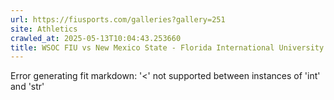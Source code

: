 ```yaml
---
url: https://fiusports.com/galleries?gallery=251
site: Athletics
crawled_at: 2025-05-13T10:04:43.253660
title: WSOC FIU vs New Mexico State - Florida International University
---
```


Error generating fit markdown: '<' not supported between instances of 'int' and 'str'